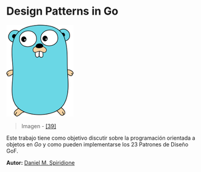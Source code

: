 # Design Patterns in Go

![](/assets/gopher.png)

> Imagen - [\[39\]](recursos.md)

Este trabajo tiene como objetivo discutir sobre la programación orientada a objetos en _Go_ y como pueden implementarse los 23 Patrones de Diseño GoF.

**Autor:** [Daniel M. Spiridione](http://www.daniel-spiridione.com.ar)


